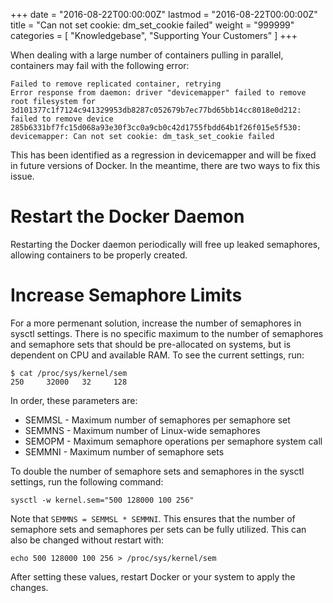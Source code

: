 +++
date = "2016-08-22T00:00:00Z"
lastmod = "2016-08-22T00:00:00Z"
title = "Can not set cookie: dm_set_cookie failed"
weight = "999999"
categories = [ "Knowledgebase", "Supporting Your Customers" ]
+++

When dealing with a large number of containers pulling in parallel, containers may fail with the following error:

```
Failed to remove replicated container, retrying
Error response from daemon: driver "devicemapper" failed to remove root filesystem for 3d101377c1f7124c941329953db8287c052679b7ec77bd65bb14cc8018e0d212: failed to remove device 285b6331bf7fc15d068a93e30f3cc0a9cb0c42d1755fbdd64b1f26f015e5f530: devicemapper: Can not set cookie: dm_task_set_cookie failed
```

This has been identified as a regression in devicemapper and will be fixed in future versions of Docker. In the meantime, there are two ways to fix this issue.

# Restart the Docker Daemon

Restarting the Docker daemon periodically will free up leaked semaphores, allowing containers to be properly created.

# Increase Semaphore Limits

For a more permenant solution, increase the number of semaphores in sysctl settings. There is no specific maximum to the number of semaphores and semaphore sets that should be pre-allocated on systems, but is dependent on CPU and available RAM. To see the current settings, run:

```
$ cat /proc/sys/kernel/sem
250     32000   32     128
```

In order, these parameters are:

* SEMMSL - Maximum number of semaphores per semaphore set
* SEMMNS - Maximum number of Linux-wide semaphores
* SEMOPM - Maximum semaphore operations per semaphore system call
* SEMMNI - Maximum number of semaphore sets

To double the number of semaphore sets and semaphores in the sysctl settings, run the following command:

```
sysctl -w kernel.sem="500 128000 100 256"
```

Note that `SEMMNS = SEMMSL * SEMMNI`. This ensures that the number of semaphore sets and semaphores per sets can be fully utilized. This can also be changed without restart with:

```
echo 500 128000 100 256 > /proc/sys/kernel/sem
```

After setting these values, restart Docker or your system to apply the changes.